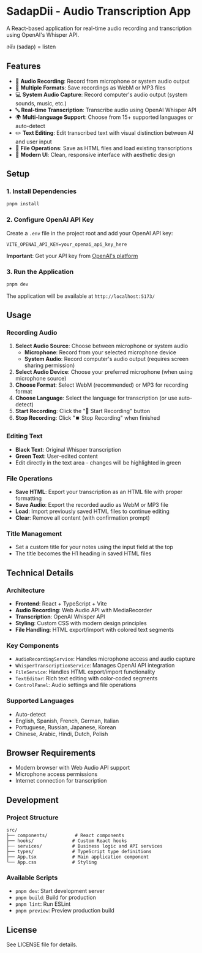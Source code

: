 # SadapDii - Audio Transcription App

A React-based application for real-time audio recording and transcription using OpenAI's Whisper API.

สดับ (sadap) = listen

## Features

- 🎤 **Audio Recording**: Record from microphone or system audio output
- 🎵 **Multiple Formats**: Save recordings as WebM or MP3 files
- 💻 **System Audio Capture**: Record computer's audio output (system sounds, music, etc.)
- 🔤 **Real-time Transcription**: Transcribe audio using OpenAI Whisper API
- 🌍 **Multi-language Support**: Choose from 15+ supported languages or auto-detect
- ✏️ **Text Editing**: Edit transcribed text with visual distinction between AI and user input
- 💾 **File Operations**: Save as HTML files and load existing transcriptions
- 🎨 **Modern UI**: Clean, responsive interface with aesthetic design

## Setup

### 1. Install Dependencies

```bash
pnpm install
```

### 2. Configure OpenAI API Key

Create a `.env` file in the project root and add your OpenAI API key:

```env
VITE_OPENAI_API_KEY=your_openai_api_key_here
```

**Important**: Get your API key from [OpenAI's platform](https://platform.openai.com/api-keys)

### 3. Run the Application

```bash
pnpm dev
```

The application will be available at `http://localhost:5173/`

## Usage

### Recording Audio

1. **Select Audio Source**: Choose between microphone or system audio
   - **Microphone**: Record from your selected microphone device
   - **System Audio**: Record computer's audio output (requires screen sharing permission)
2. **Select Audio Device**: Choose your preferred microphone (when using microphone source)
3. **Choose Format**: Select WebM (recommended) or MP3 for recording format
4. **Choose Language**: Select the language for transcription (or use auto-detect)
5. **Start Recording**: Click the "🎤 Start Recording" button
6. **Stop Recording**: Click "⏹️ Stop Recording" when finished

### Editing Text

- **Black Text**: Original Whisper transcription
- **Green Text**: User-edited content
- Edit directly in the text area - changes will be highlighted in green

### File Operations

- **Save HTML**: Export your transcription as an HTML file with proper formatting
- **Save Audio**: Export the recorded audio as WebM or MP3 file
- **Load**: Import previously saved HTML files to continue editing
- **Clear**: Remove all content (with confirmation prompt)

### Title Management

- Set a custom title for your notes using the input field at the top
- The title becomes the H1 heading in saved HTML files

## Technical Details

### Architecture

- **Frontend**: React + TypeScript + Vite
- **Audio Recording**: Web Audio API with MediaRecorder
- **Transcription**: OpenAI Whisper API
- **Styling**: Custom CSS with modern design principles
- **File Handling**: HTML export/import with colored text segments

### Key Components

- `AudioRecordingService`: Handles microphone access and audio capture
- `WhisperTranscriptionService`: Manages OpenAI API integration
- `FileService`: Handles HTML export/import functionality
- `TextEditor`: Rich text editing with color-coded segments
- `ControlPanel`: Audio settings and file operations

### Supported Languages

- Auto-detect
- English, Spanish, French, German, Italian
- Portuguese, Russian, Japanese, Korean
- Chinese, Arabic, Hindi, Dutch, Polish

## Browser Requirements

- Modern browser with Web Audio API support
- Microphone access permissions
- Internet connection for transcription

## Development

### Project Structure

```
src/
├── components/          # React components
├── hooks/              # Custom React hooks
├── services/           # Business logic and API services
├── types/              # TypeScript type definitions
├── App.tsx             # Main application component
└── App.css             # Styling
```

### Available Scripts

- `pnpm dev`: Start development server
- `pnpm build`: Build for production
- `pnpm lint`: Run ESLint
- `pnpm preview`: Preview production build

## License

See LICENSE file for details.
